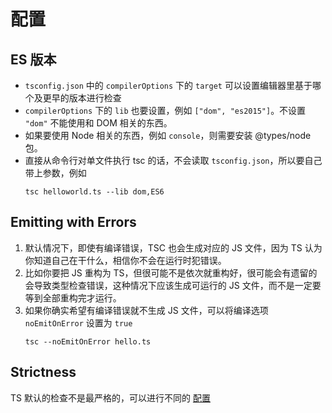 # 配置


## ES 版本
* `tsconfig.json` 中的 `compilerOptions` 下的 `target` 可以设置编辑器里基于哪个及更早的版本进行检查
*  `compilerOptions` 下的 `lib` 也要设置，例如 `["dom", "es2015"]`。不设置 `"dom"` 不能使用和 DOM 相关的东西。
* 如果要使用 Node 相关的东西，例如 `console`，则需要安装 @types/node 包。
* 直接从命令行对单文件执行 tsc 的话，不会读取 `tsconfig.json`，所以要自己带上参数，例如
    ```
    tsc helloworld.ts --lib dom,ES6
    ```


## Emitting with Errors
1. 默认情况下，即使有编译错误，TSC 也会生成对应的 JS 文件，因为 TS 认为你知道自己在干什么，相信你不会在运行时犯错误。
2. 比如你要把 JS 重构为 TS，但很可能不是依次就重构好，很可能会有遗留的会导致类型检查错误，这种情况下应该生成可运行的 JS 文件，而不是一定要等到全部重构完才运行。
3. 如果你确实希望有编译错误就不生成 JS 文件，可以将编译选项  `noEmitOnError` 设置为 `true`
    ```
    tsc --noEmitOnError hello.ts
    ```


## Strictness
TS 默认的检查不是最严格的，可以进行不同的 [配置](https://www.typescriptlang.org/docs/handbook/2/basic-types.html#strictness)